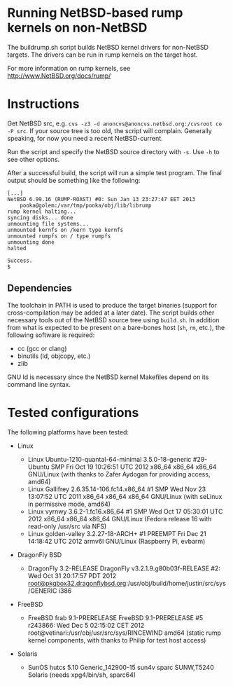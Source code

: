 Running NetBSD-based rump kernels on non-NetBSD
================================================

The buildrump.sh script builds NetBSD kernel drivers for non-NetBSD
targets.  The drivers can be run in rump kernels on the target host.

For more information on rump kernels, see http://www.NetBSD.org/docs/rump/


Instructions
============

Get NetBSD src, e.g. `cvs -z3 -d anoncvs@anoncvs.netbsd.org:/cvsroot co
-P src`.  If your source tree is too old, the script will complain.
Generally speaking, for now you need a recent NetBSD-current.

Run the script and specify the NetBSD source directory with `-s`.  Use `-h`
to see other options.

After a successful build, the script will run a simple test program.
The final output should be something like the following:

	[...]
	NetBSD 6.99.16 (RUMP-ROAST) #0: Sun Jan 13 23:27:47 EET 2013
		pooka@golem:/var/tmp/pooka/obj/lib/librump
	rump kernel halting...
	syncing disks... done
	unmounting file systems...
	unmounted kernfs on /kern type kernfs
	unmounted rumpfs on / type rumpfs
	unmounting done
	halted
	
	Success.
	$ 


Dependencies
------------

The toolchain in PATH is used to produce the target binaries (support
for cross-compilation may be added at a later date).  The script builds
other necessary tools out of the NetBSD source tree using `build.sh`.
In addition from what is expected to be present on a bare-bones host
(`sh`, `rm`, etc.), the following software is required:

- cc (gcc or clang)
- binutils (ld, objcopy, etc.)
- zlib

GNU ld is necessary since the NetBSD kernel Makefiles depend on
its command line syntax.


Tested configurations
=====================

The following platforms have been tested:

- Linux
    - Linux Ubuntu-1210-quantal-64-minimal 3.5.0-18-generic #29-Ubuntu SMP Fri Oct 19 10:26:51 UTC 2012 x86_64 x86_64 x86_64 GNU/Linux (with thanks to Zafer Aydogan for providing access, amd64)
    - Linux Gallifrey 2.6.35.14-106.fc14.x86_64 #1 SMP Wed Nov 23 13:07:52 UTC 2011 x86_64 x86_64 x86_64 GNU/Linux (with seLinux in permissive mode, amd64)
    - Linux vyrnwy 3.6.2-1.fc16.x86_64 #1 SMP Wed Oct 17 05:30:01 UTC 2012 x86_64 x86_64 x86_64 GNU/Linux (Fedora release 16 with read-only /usr/src via NFS)
    - Linux golden-valley 3.2.27-18-ARCH+ #1 PREEMPT Fri Dec 21 14:18:42 UTC 2012 armv6l GNU/Linux (Raspberry Pi, evbarm)

- DragonFly BSD
    - DragonFly  3.2-RELEASE DragonFly v3.2.1.9.g80b03f-RELEASE #2: Wed Oct 31 20:17:57 PDT 2012     root@pkgbox32.dragonflybsd.org:/usr/obj/build/home/justin/src/sys/GENERIC  i386

- FreeBSD
    - FreeBSD frab 9.1-PRERELEASE FreeBSD 9.1-PRERELEASE #5 r243866: Wed Dec  5 02:15:02 CET 2012     root@vetinari:/usr/obj/usr/src/sys/RINCEWIND  amd64 (static rump kernel components, with thanks to Philip for test host access)

- Solaris
    - SunOS hutcs 5.10 Generic_142900-15 sun4v sparc SUNW,T5240 Solaris (needs xpg4/bin/sh, sparc64)
